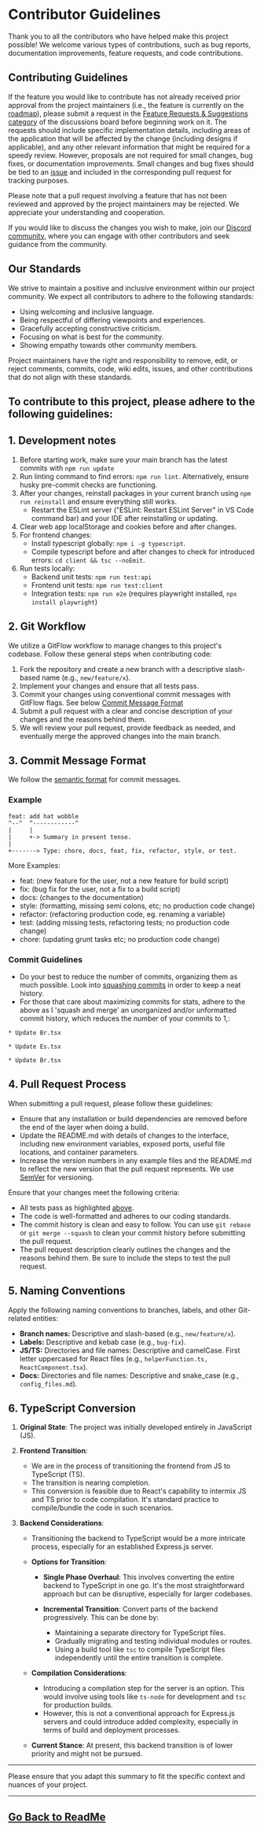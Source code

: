 # Contributor Guidelines

Thank you to all the contributors who have helped make this project possible! We welcome various types of contributions, such as bug reports, documentation improvements, feature requests, and code contributions.

## Contributing Guidelines

If the feature you would like to contribute has not already received prior approval from the project maintainers (i.e., the feature is currently on the [roadmap](https://github.com/users/danny-avila/projects/2)), please submit a request in the [Feature Requests & Suggestions category](https://github.com/danny-avila/LibreChat/discussions/new?category=feature-requests-suggestions) of the discussions board before beginning work on it. The requests should include specific implementation details, including areas of the application that will be affected by the change (including designs if applicable), and any other relevant information that might be required for a speedy review. However, proposals are not required for small changes, bug fixes, or documentation improvements. Small changes and bug fixes should be tied to an [issue](https://github.com/danny-avila/LibreChat/issues) and included in the corresponding pull request for tracking purposes.

Please note that a pull request involving a feature that has not been reviewed and approved by the project maintainers may be rejected. We appreciate your understanding and cooperation.

If you would like to discuss the changes you wish to make, join our [Discord community](https://discord.librechat.ai), where you can engage with other contributors and seek guidance from the community.

## Our Standards

We strive to maintain a positive and inclusive environment within our project community. We expect all contributors to adhere to the following standards:

- Using welcoming and inclusive language.
- Being respectful of differing viewpoints and experiences.
- Gracefully accepting constructive criticism.
- Focusing on what is best for the community.
- Showing empathy towards other community members.

Project maintainers have the right and responsibility to remove, edit, or reject comments, commits, code, wiki edits, issues, and other contributions that do not align with these standards.

## To contribute to this project, please adhere to the following guidelines:

## 1. Development notes

1. Before starting work, make sure your main branch has the latest commits with `npm run update`
2. Run linting command to find errors: `npm run lint`. Alternatively, ensure husky pre-commit checks are functioning.
3. After your changes, reinstall packages in your current branch using `npm run reinstall` and ensure everything still works.
   - Restart the ESLint server ("ESLint: Restart ESLint Server" in VS Code command bar) and your IDE after reinstalling or updating.
4. Clear web app localStorage and cookies before and after changes.
5. For frontend changes:
   - Install typescript globally: `npm i -g typescript`.
   - Compile typescript before and after changes to check for introduced errors: `cd client && tsc --noEmit`.
6. Run tests locally:
   - Backend unit tests: `npm run test:api`
   - Frontend unit tests: `npm run test:client`
   - Integration tests: `npm run e2e` (requires playwright installed, `npx install playwright`)

## 2. Git Workflow

We utilize a GitFlow workflow to manage changes to this project's codebase. Follow these general steps when contributing code:

1. Fork the repository and create a new branch with a descriptive slash-based name (e.g., `new/feature/x`).
2. Implement your changes and ensure that all tests pass.
3. Commit your changes using conventional commit messages with GitFlow flags. See below [Commit Message Format](#3-commit-message-format)
4. Submit a pull request with a clear and concise description of your changes and the reasons behind them.
5. We will review your pull request, provide feedback as needed, and eventually merge the approved changes into the main branch.

## 3. Commit Message Format

We follow the [semantic format](https://gist.github.com/joshbuchea/6f47e86d2510bce28f8e7f42ae84c716) for commit messages.

### Example

```
feat: add hat wobble
^--^  ^------------^
|     |
|     +-> Summary in present tense.
|
+-------> Type: chore, docs, feat, fix, refactor, style, or test.
```

More Examples:

- feat: (new feature for the user, not a new feature for build script)
- fix: (bug fix for the user, not a fix to a build script)
- docs: (changes to the documentation)
- style: (formatting, missing semi colons, etc; no production code change)
- refactor: (refactoring production code, eg. renaming a variable)
- test: (adding missing tests, refactoring tests; no production code change)
- chore: (updating grunt tasks etc; no production code change)

### Commit Guidelines

- Do your best to reduce the number of commits, organizing them as much possible. Look into [squashing commits](https://www.freecodecamp.org/news/git-squash-commits/) in order to keep a neat history.
- For those that care about maximizing commits for stats, adhere to the above as I 'squash and merge' an unorganized and/or unformatted commit history, which reduces the number of your commits to 1,:

```
* Update Br.tsx

* Update Es.tsx

* Update Br.tsx
```

## 4. Pull Request Process

When submitting a pull request, please follow these guidelines:

- Ensure that any installation or build dependencies are removed before the end of the layer when doing a build.
- Update the README.md with details of changes to the interface, including new environment variables, exposed ports, useful file locations, and container parameters.
- Increase the version numbers in any example files and the README.md to reflect the new version that the pull request represents. We use [SemVer](http://semver.org/) for versioning.

Ensure that your changes meet the following criteria:

- All tests pass as highlighted [above](#1-development-notes).
- The code is well-formatted and adheres to our coding standards.
- The commit history is clean and easy to follow. You can use `git rebase` or `git merge --squash` to clean your commit history before submitting the pull request.
- The pull request description clearly outlines the changes and the reasons behind them. Be sure to include the steps to test the pull request.

## 5. Naming Conventions

Apply the following naming conventions to branches, labels, and other Git-related entities:

- **Branch names:** Descriptive and slash-based (e.g., `new/feature/x`).
- **Labels:** Descriptive and kebab case (e.g., `bug-fix`).
- **JS/TS:** Directories and file names: Descriptive and camelCase. First letter uppercased for React files (e.g., `helperFunction.ts, ReactComponent.tsx`).
- **Docs:** Directories and file names: Descriptive and snake_case (e.g., `config_files.md`).

## 6. TypeScript Conversion

1. **Original State**: The project was initially developed entirely in JavaScript (JS).

2. **Frontend Transition**:

   - We are in the process of transitioning the frontend from JS to TypeScript (TS).
   - The transition is nearing completion.
   - This conversion is feasible due to React's capability to intermix JS and TS prior to code compilation. It's standard practice to compile/bundle the code in such scenarios.

3. **Backend Considerations**:

   - Transitioning the backend to TypeScript would be a more intricate process, especially for an established Express.js server.

   - **Options for Transition**:

     - **Single Phase Overhaul**: This involves converting the entire backend to TypeScript in one go. It's the most straightforward approach but can be disruptive, especially for larger codebases.

     - **Incremental Transition**: Convert parts of the backend progressively. This can be done by:
       - Maintaining a separate directory for TypeScript files.
       - Gradually migrating and testing individual modules or routes.
       - Using a build tool like `tsc` to compile TypeScript files independently until the entire transition is complete.

   - **Compilation Considerations**:
     - Introducing a compilation step for the server is an option. This would involve using tools like `ts-node` for development and `tsc` for production builds.
     - However, this is not a conventional approach for Express.js servers and could introduce added complexity, especially in terms of build and deployment processes.
   - **Current Stance**: At present, this backend transition is of lower priority and might not be pursued.

---

Please ensure that you adapt this summary to fit the specific context and nuances of your project.

---

## [Go Back to ReadMe](../README.md)
